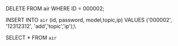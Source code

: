 DELETE FROM air WHERE ID = 000002;

INSERT INTO `air` (id, password, model,topic,ip)
VALUES ('000002', '12312312', 'add','topic','ip');\

SELECT * FROM `air`

